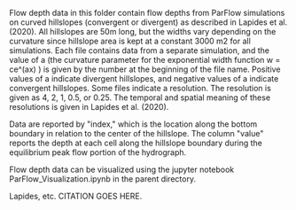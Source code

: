 
Flow depth data in this folder contain flow depths from ParFlow simulations on curved hillslopes (convergent or divergent) as described in Lapides et al. (2020). All hillslopes are 50m long, but the widths vary depending on the curvature since hillslope area is kept at a constant 3000 m2 for all simulations. Each file contains data from a separate simulation, and the value of a (the curvature parameter for the exponential width function w = ce^(ax) ) is given by the number at the beginning of the file name. Positive values of a indicate divergent hillslopes, and negative values of a indicate convergent hillslopes. Some files indicate a resolution. The resolution is given as 4, 2, 1, 0.5, or 0.25. The temporal and spatial meaning of these resolutions is given in Lapides et al. (2020).

Data are reported by "index," which is the location along the bottom boundary in relation to the center of the hillslope. The column "value" reports the depth at each cell along the hillslope boundary during the equilibrium peak flow portion of the hydrograph.

Flow depth data can be visualized using the jupyter notebook ParFlow_Visualization.ipynb in the parent directory.

Lapides, etc. CITATION GOES HERE.
